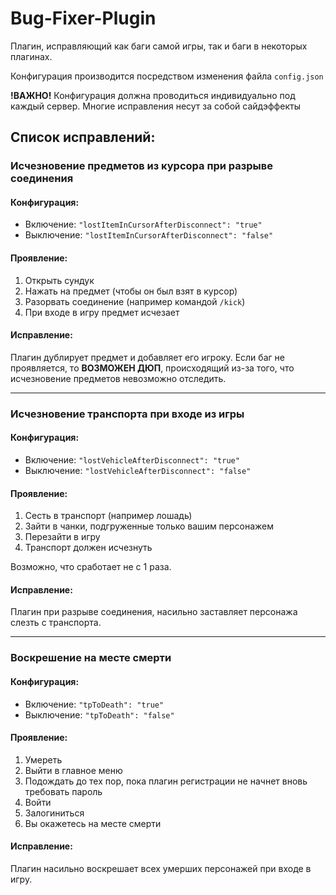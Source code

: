 # Bug-Fixer-Plugin

Плагин, исправляющий как баги самой игры, так и баги в некоторых плагинах.

Конфигурация производится посредством изменения файла `config.json`

**!ВАЖНО!** Конфигурация должна проводиться индивидуально под каждый сервер. Многие исправления несут за собой сайдэффекты

## Список исправлений:


### Исчезновение предметов из курсора при разрыве соединения

#### Конфигурация:

+ Включение: `"lostItemInCursorAfterDisconnect": "true"`
+ Выключение: `"lostItemInCursorAfterDisconnect": "false"`

#### Проявление:

1) Открыть сундук
2) Нажать на предмет (чтобы он был взят в курсор)
3) Разорвать соединение (например командой `/kick`)
4) При входе в игру предмет исчезает

#### Исправление:

Плагин дублирует предмет и добавляет его игроку. Если баг не проявляется, то **ВОЗМОЖЕН ДЮП**, происходящий из-за того, что исчезновение предметов невозможно отследить.

---

### Исчезновение транспорта при входе из игры

#### Конфигурация:

+ Включение: `"lostVehicleAfterDisconnect": "true"`
+ Выключение: `"lostVehicleAfterDisconnect": "false"`

#### Проявление:

1) Сесть в транспорт (например лошадь)
2) Зайти в чанки, подгруженные только вашим персонажем
3) Перезайти в игру
4) Транспорт должен исчезнуть

Возможно, что сработает не с 1 раза.

#### Исправление:

Плагин при разрыве соединения, насильно заставляет персонажа слезть с транспорта.

---

### Воскрешение на месте смерти

#### Конфигурация:

+ Включение: `"tpToDeath": "true"`
+ Выключение: `"tpToDeath": "false"`

#### Проявление:

1) Умереть
2) Выйти в главное меню
3) Подождать до тех пор, пока плагин регистрации не начнет вновь требовать пароль
4) Войти
5) Залогиниться
6) Вы окажетесь на месте смерти

#### Исправление:

Плагин насильно воскрешает всех умерших персонажей при входе в игру.

